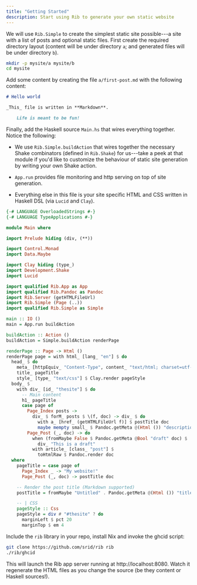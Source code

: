 ```yaml
---
title: "Getting Started"
description: Start using Rib to generate your own static website
---
```


We will use `Rib.Simple` to create the simplest static site possible---a site
with a list of posts and optional static files. First create the required
directory layout (content will be under directory `a`; and generated files will
be under directory `b`).


```bash
mkdir -p mysite/a mysite/b
cd mysite
```

Add some content by creating the file `a/first-post.md` with the following content:


```markdown
# Hello world

_This_ file is written in **Markdown**.

    Life is meant to be fun!
```


Finally, add the Haskell source `Main.hs` that wires everything together. Notice
the following:

- We use `Rib.Simple.buildAction` that wires together the necessary Shake
combinators (defined in `Rib.Shake`) for us---take a peek at that module if
you'd like to customize the behaviour of static site generation by writing your
own Shake action.

- `App.run` provides file monitoring and http serving on top of site
generation.

- Everything else in this file is your site specific HTML and CSS
written in Haskell DSL (via `Lucid` and `Clay`).

```haskell
{-# LANGUAGE OverloadedStrings #-}
{-# LANGUAGE TypeApplications #-}

module Main where

import Prelude hiding (div, (**))

import Control.Monad
import Data.Maybe

import Clay hiding (type_)
import Development.Shake
import Lucid

import qualified Rib.App as App
import qualified Rib.Pandoc as Pandoc
import Rib.Server (getHTMLFileUrl)
import Rib.Simple (Page (..))
import qualified Rib.Simple as Simple

main :: IO ()
main = App.run buildAction

buildAction :: Action ()
buildAction = Simple.buildAction renderPage

renderPage :: Page -> Html ()
renderPage page = with html_ [lang_ "en"] $ do
  head_ $ do
    meta_ [httpEquiv_ "Content-Type", content_ "text/html; charset=utf-8"]
    title_ pageTitle
    style_ [type_ "text/css"] $ Clay.render pageStyle
  body_ $
    with div_ [id_ "thesite"] $ do
      -- Main content
      h1_ pageTitle
      case page of
        Page_Index posts ->
          div_ $ forM_ posts $ \(f, doc) -> div_ $ do
            with a_ [href_ (getHTMLFileUrl f)] $ postTitle doc
            maybe mempty small_ $ Pandoc.getMeta @(Html ()) "description" doc
        Page_Post (_, doc) -> do
          when (fromMaybe False $ Pandoc.getMeta @Bool "draft" doc) $
            div_ "This is a draft"
          with article_ [class_ "post"] $
            toHtmlRaw $ Pandoc.render doc
  where
    pageTitle = case page of
      Page_Index _ -> "My website!"
      Page_Post (_, doc) -> postTitle doc

    -- Render the post title (Markdown supported)
    postTitle = fromMaybe "Untitled" . Pandoc.getMeta @(Html ()) "title"

    -- | CSS
    pageStyle :: Css
    pageStyle = div # "#thesite" ? do
      marginLeft $ pct 20
      marginTop $ em 4
```

Include the `rib` library in your repo, install Nix and invoke the ghcid script:

```bash
git clone https://github.com/srid/rib rib
./rib/ghcid
```

This will launch the Rib app server running at http://localhost:8080. Watch it
regenerate the HTML files as you change the source (be they content or Haskell sources!).
